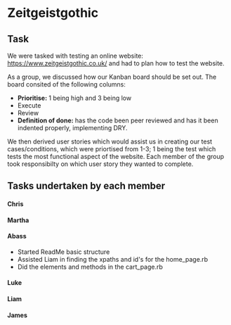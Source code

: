 # Zeitgeistgothic

## Task
We were tasked with testing an online website: <https://www.zeitgeistgothic.co.uk/> and had to plan how to test the website.

As a group, we discussed how our Kanban board should be set out. The board consited of the following columns:

* **Prioritise:** 1 being high and 3 being low
* Execute
* Review
* **Definition of done:** has the code been peer reviewed and has it been indented properly, implementing DRY.

We then derived user stories which would assist us in creating our test cases/conditions, which were priortised from 1-3; 1 being the test which tests the most functional aspect of the website. Each member of the group took responsibilty on which user story they wanted to complete.

## Tasks undertaken by each member

#### Chris

#### Martha

#### Abass
* Started ReadMe basic structure
* Assisted Liam in finding the xpaths and id's for the home_page.rb
* Did the elements and methods in the cart_page.rb

#### Luke

#### Liam

#### James
